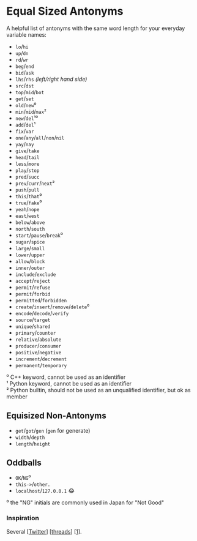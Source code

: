 # Equal Sized Antonyms
A helpful list of antonyms with the same word length for your everyday variable names:

- `lo`/`hi`
- `up`/`dn`
- `rd`/`wr`
- `beg`/`end`
- `bid`/`ask`
- `lhs`/`rhs` *(left/right hand side)*
- `src`/`dst`
- `top`/`mid`/`bot`
- `get`/`set`
- `old`/`new`⁰
- `min`/`mid`/`max`²
- `new`/`del`¹⁰
- `add`/`del`¹
- `fix`/`var`
- `one`/`any`/`all`/`non`/`nil`
- `yay`/`nay`
- `give`/`take`
- `head`/`tail`
- `less`/`more`
- `play`/`stop`
- `pred`/`succ`
- `prev`/`curr`/`next`²
- `push`/`pull`
- `this`/`that`⁰
- `true`/`fake`⁰
- `yeah`/`nope`
- `east`/`west`
- `below`/`above`
- `north`/`south`
- `start`/`pause`/`break`⁰
- `sugar`/`spice`
- `large`/`small`
- `lower`/`upper`
- `allow`/`block`
- `inner`/`outer`
- `include`/`exclude`
- `accept`/`reject`
- `permit`/`refuse`
- `permit`/`forbid`
- `permitted`/`forbidden`
- `create`/`insert`/`remove`/`delete`⁰
- `encode`/`decode`/`verify`
- `source`/`target`
- `unique`/`shared`
- `primary`/`counter`
- `relative`/`absolute`
- `producer`/`consumer`
- `positive`/`negative`
- `increment`/`decrement`
- `permanent`/`temporary`

⁰ C++ keyword, cannot be used as an identifier  
¹ Python keyword, cannot be used as an identifier  
² Python builtin, should not be used as an unqualified identifier, but ok as member  


## Equisized Non-Antonyms

- `get`/`got`/`gen` (`gen` for generate)
- `width`/`depth`
- `length`/`height`

## Oddballs
- `OK`/`NG`⁰
- `this->`/`other.`
- `localhost`/`127.0.0.1` 😂

⁰ the "NG" initials are commonly used in Japan for "Not Good"

### Inspiration
Several [[Twitter](https://twitter.com/fulhack/status/863496853190582272)] [[threads](https://twitter.com/kikko_fr/status/505301200980672512)] [[1](https://twitter.com/AdiShavit/status/1270615387567202305?s=20)].
